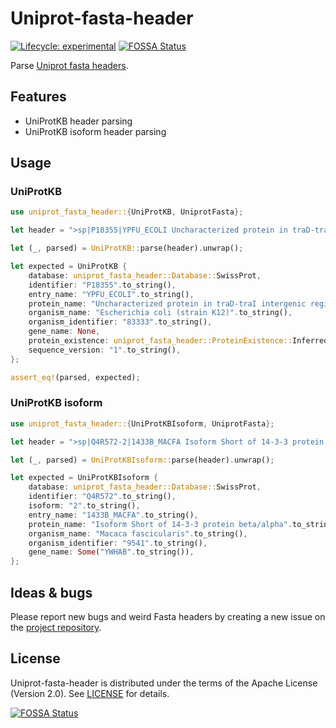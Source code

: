 # Uniprot-fasta-header

[![Lifecycle: experimental](https://img.shields.io/badge/lifecycle-experimental-orange.svg)](https://www.tidyverse.org/lifecycle/#experimental)
[![FOSSA Status](https://app.fossa.com/api/projects/git%2Bgithub.com%2Fjeanmanguy%2Funiprot-fasta-header.svg?type=shield)](https://app.fossa.com/projects/git%2Bgithub.com%2Fjeanmanguy%2Funiprot-fasta-header?ref=badge_shield)

Parse [Uniprot fasta headers](https://www.uniprot.org/help/fasta-headers).

## Features

- UniProtKB header parsing
- UniProtKB isoform header parsing

## Usage

### UniProtKB

 ```rust
 use uniprot_fasta_header::{UniProtKB, UniprotFasta};

 let header = ">sp|P18355|YPFU_ECOLI Uncharacterized protein in traD-traI intergenic region OS=Escherichia coli (strain K12) OX=83333 PE=3 SV=1".as_bytes();

 let (_, parsed) = UniProtKB::parse(header).unwrap();

 let expected = UniProtKB {
     database: uniprot_fasta_header::Database::SwissProt,
     identifier: "P18355".to_string(),
     entry_name: "YPFU_ECOLI".to_string(),
     protein_name: "Uncharacterized protein in traD-traI intergenic region".to_string(),
     organism_name: "Escherichia coli (strain K12)".to_string(),
     organism_identifier: "83333".to_string(),
     gene_name: None,
     protein_existence: uniprot_fasta_header::ProteinExistence::InferredHomology,
     sequence_version: "1".to_string(),
 };

 assert_eq!(parsed, expected);
 ```

### UniProtKB isoform

 ```rust
 use uniprot_fasta_header::{UniProtKBIsoform, UniprotFasta};

 let header = ">sp|Q4R572-2|1433B_MACFA Isoform Short of 14-3-3 protein beta/alpha OS=Macaca fascicularis OX=9541 GN=YWHAB".as_bytes();

 let (_, parsed) = UniProtKBIsoform::parse(header).unwrap();

 let expected = UniProtKBIsoform {
     database: uniprot_fasta_header::Database::SwissProt,
     identifier: "Q4R572".to_string(),
     isoform: "2".to_string(),
     entry_name: "1433B_MACFA".to_string(),
     protein_name: "Isoform Short of 14-3-3 protein beta/alpha".to_string(),
     organism_name: "Macaca fascicularis".to_string(),
     organism_identifier: "9541".to_string(),
     gene_name: Some("YWHAB".to_string()),
 };
```

## Ideas & bugs

Please report new bugs and weird Fasta headers by creating a new issue on the [project repository](https://github.com/jeanmanguy/uniprot-fasta-header/issues). 

## License

Uniprot-fasta-header is distributed under the terms of the Apache License (Version 2.0). See [LICENSE](./LICENSE) for details.

[![FOSSA Status](https://app.fossa.com/api/projects/git%2Bgithub.com%2Fjeanmanguy%2Funiprot-fasta-header.svg?type=large)](https://app.fossa.com/projects/git%2Bgithub.com%2Fjeanmanguy%2Funiprot-fasta-header?ref=badge_large)